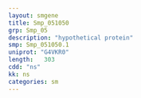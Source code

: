 ```yaml
---
layout: smgene
title: Smp_051050
grp: Smp_05
description: "hypothetical protein"
smp: Smp_051050.1
uniprot: "G4VKR0"
length:   303
cdd: "ns"
kk: ns
categories: sm
---
```

